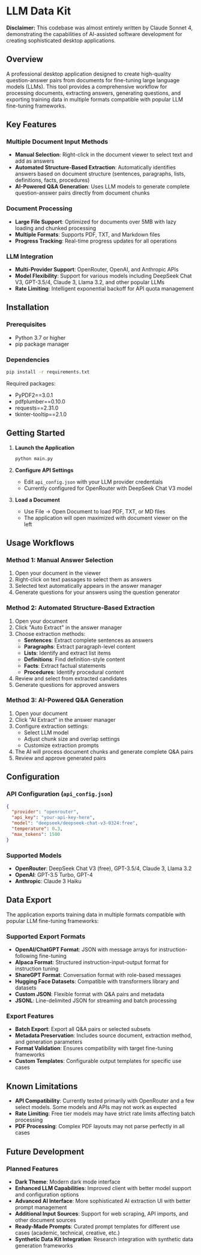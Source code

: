 # LLM Data Kit

**Disclaimer:** This codebase was almost entirely written by Claude Sonnet 4, demonstrating the capabilities of AI-assisted software development for creating sophisticated desktop applications.

## Overview

A professional desktop application designed to create high-quality question-answer pairs from documents for fine-tuning large language models (LLMs). This tool provides a comprehensive workflow for processing documents, extracting answers, generating questions, and exporting training data in multiple formats compatible with popular LLM fine-tuning frameworks.

## Key Features

### Multiple Document Input Methods
- **Manual Selection**: Right-click in the document viewer to select text and add as answers
- **Automated Structure-Based Extraction**: Automatically identifies answers based on document structure (sentences, paragraphs, lists, definitions, facts, procedures)
- **AI-Powered Q&A Generation**: Uses LLM models to generate complete question-answer pairs directly from document chunks

### Document Processing
- **Large File Support**: Optimized for documents over 5MB with lazy loading and chunked processing
- **Multiple Formats**: Supports PDF, TXT, and Markdown files
- **Progress Tracking**: Real-time progress updates for all operations

### LLM Integration
- **Multi-Provider Support**: OpenRouter, OpenAI, and Anthropic APIs
- **Model Flexibility**: Support for various models including DeepSeek Chat V3, GPT-3.5/4, Claude 3, Llama 3.2, and other popular LLMs
- **Rate Limiting**: Intelligent exponential backoff for API quota management

## Installation

### Prerequisites
- Python 3.7 or higher
- pip package manager

### Dependencies
```bash
pip install -r requirements.txt
```

Required packages:
- PyPDF2==3.0.1
- pdfplumber==0.10.0
- requests==2.31.0
- tkinter-tooltip==2.1.0

## Getting Started

1. **Launch the Application**
   ```bash
   python main.py
   ```

2. **Configure API Settings**
   - Edit `api_config.json` with your LLM provider credentials
   - Currently configured for OpenRouter with DeepSeek Chat V3 model

3. **Load a Document**
   - Use File → Open Document to load PDF, TXT, or MD files
   - The application will open maximized with document viewer on the left

## Usage Workflows

### Method 1: Manual Answer Selection
1. Open your document in the viewer
2. Right-click on text passages to select them as answers
3. Selected text automatically appears in the answer manager
4. Generate questions for your answers using the question generator

### Method 2: Automated Structure-Based Extraction
1. Open your document
2. Click "Auto Extract" in the answer manager
3. Choose extraction methods:
   - **Sentences**: Extract complete sentences as answers
   - **Paragraphs**: Extract paragraph-level content
   - **Lists**: Identify and extract list items
   - **Definitions**: Find definition-style content
   - **Facts**: Extract factual statements
   - **Procedures**: Identify procedural content
4. Review and select from extracted candidates
5. Generate questions for approved answers

### Method 3: AI-Powered Q&A Generation
1. Open your document
2. Click "AI Extract" in the answer manager
3. Configure extraction settings:
   - Select LLM model
   - Adjust chunk size and overlap settings
   - Customize extraction prompts
4. The AI will process document chunks and generate complete Q&A pairs
5. Review and approve generated pairs

## Configuration

### API Configuration (`api_config.json`)
```json
{
  "provider": "openrouter",
  "api_key": "your-api-key-here",
  "model": "deepseek/deepseek-chat-v3-0324:free",
  "temperature": 0.3,
  "max_tokens": 1500
}
```

### Supported Models
- **OpenRouter**: DeepSeek Chat V3 (free), GPT-3.5/4, Claude 3, Llama 3.2
- **OpenAI**: GPT-3.5 Turbo, GPT-4
- **Anthropic**: Claude 3 Haiku

## Data Export

The application exports training data in multiple formats compatible with popular LLM fine-tuning frameworks:

### Supported Export Formats
- **OpenAI/ChatGPT Format**: JSON with message arrays for instruction-following fine-tuning
- **Alpaca Format**: Structured instruction-input-output format for instruction tuning
- **ShareGPT Format**: Conversation format with role-based messages
- **Hugging Face Datasets**: Compatible with transformers library and datasets
- **Custom JSON**: Flexible format with Q&A pairs and metadata
- **JSONL**: Line-delimited JSON for streaming and batch processing

### Export Features
- **Batch Export**: Export all Q&A pairs or selected subsets
- **Metadata Preservation**: Includes source document, extraction method, and generation parameters
- **Format Validation**: Ensures compatibility with target fine-tuning frameworks
- **Custom Templates**: Configurable output templates for specific use cases

## Known Limitations

- **API Compatibility**: Currently tested primarily with OpenRouter and a few select models. Some models and APIs may not work as expected
- **Rate Limiting**: Free tier models may have strict rate limits affecting batch processing
- **PDF Processing**: Complex PDF layouts may not parse perfectly in all cases

## Future Development

### Planned Features
- **Dark Theme**: Modern dark mode interface
- **Enhanced LLM Capabilities**: Improved client with better model support and configuration options
- **Advanced AI Interface**: More sophisticated AI extraction UI with better prompt management
- **Additional Input Sources**: Support for web scraping, API imports, and other document sources
- **Ready-Made Prompts**: Curated prompt templates for different use cases (academic, technical, creative, etc.)
- **Synthetic Data Kit Integration**: Research integration with synthetic data generation frameworks
